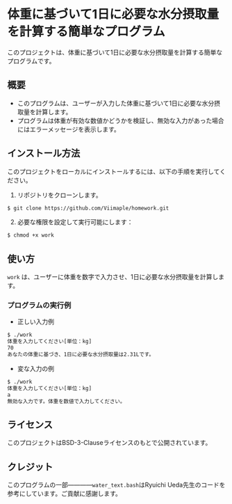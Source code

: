 # 体重に基づいて1日に必要な水分摂取量を計算する簡単なプログラム

このプロジェクトは、体重に基づいて1日に必要な水分摂取量を計算する簡単なプログラムです。

## 概要

- このプログラムは、ユーザーが入力した体重に基づいて1日に必要な水分摂取量を計算します。
- プログラムは体重が有効な数値かどうかを検証し、無効な入力があった場合にはエラーメッセージを表示します。

## インストール方法

このプロジェクトをローカルにインストールするには、以下の手順を実行してください。
    
1. リポジトリをクローンします。
```sh
$ git clone https://github.com/Viimaple/homework.git
```  
2. 必要な権限を設定して実行可能にします：
```sh
$ chmod +x work
```

## 使い方

`work` は、ユーザーに体重を数字で入力させ、1日に必要な水分摂取量を計算します。　　

### プログラムの実行例
- 正しい入力例
```sh
$ ./work  
体重を入力してください[単位：kg]  
70  
あなたの体重に基づき、1日に必要な水分摂取量は2.31Lです。  
```
- 変な入力の例
```sh
$ ./work
体重を入力してください[単位：kg]
a
無効な入力です。体重を数値で入力してください。
```
## ライセンス

このプロジェクトはBSD-3-Clauseライセンスのもとで公開されています。

## クレジット
このプログラムの一部————`water_text.bash`はRyuichi Ueda先生のコードを参考にしています。ご貢献に感謝します。
 
